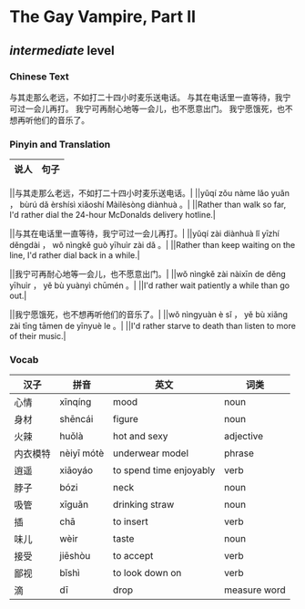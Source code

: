 # The Gay Vampire, Part II
## *intermediate* level

### Chinese Text
与其走那么老远，不如打二十四小时麦乐送电话。
与其在电话里一直等待，我宁可过一会儿再打。
我宁可再耐心地等一会儿，也不愿意出门。
我宁愿饿死，也不想再听他们的音乐了。

### Pinyin and Translation
|说人|句子|
|----|----|

||与其走那么老远，不如打二十四小时麦乐送电话。|
||yǔqí zǒu nàme lǎo yuǎn ， bùrú dǎ èrshísì xiǎoshí Màilèsòng diànhuà 。|
||Rather than walk so far, I'd rather dial the 24-hour McDonalds delivery hotline.|

||与其在电话里一直等待，我宁可过一会儿再打。|
||yǔqí zài diànhuà lǐ yīzhí děngdài ， wǒ nìngkě guò yīhuìr zài dǎ 。|
||Rather than keep waiting on the line, I'd rather dial back in a while.|

||我宁可再耐心地等一会儿，也不愿意出门。|
||wǒ nìngkě zài nàixīn de děng yīhuìr ， yě bù yuànyì chūmén 。|
||I'd rather wait patiently a while than go out.|

||我宁愿饿死，也不想再听他们的音乐了。|
||wǒ nìngyuàn è sǐ ， yě bù xiǎng zài tīng tāmen de yīnyuè le 。|
||I'd rather starve to death than listen to more of their music.|
### Vocab
|汉子|拼音|英文|词类|
|----|----|----|----|
|心情|xīnqíng|mood|noun|
|身材|shēncái|figure|noun|
|火辣|huǒlà|hot and sexy|adjective|
|内衣模特|nèiyī mótè|underwear model|phrase|
|逍遥|xiāoyáo|to spend time enjoyably|verb|
|脖子|bózi|neck|noun|
|吸管|xīguǎn|drinking straw|noun|
|插|chā|to insert|verb|
|味儿|wèir|taste|noun|
|接受|jiēshòu|to accept|verb|
|鄙视|bǐshì|to look down on|verb|
|滴|dī|drop|measure word|
